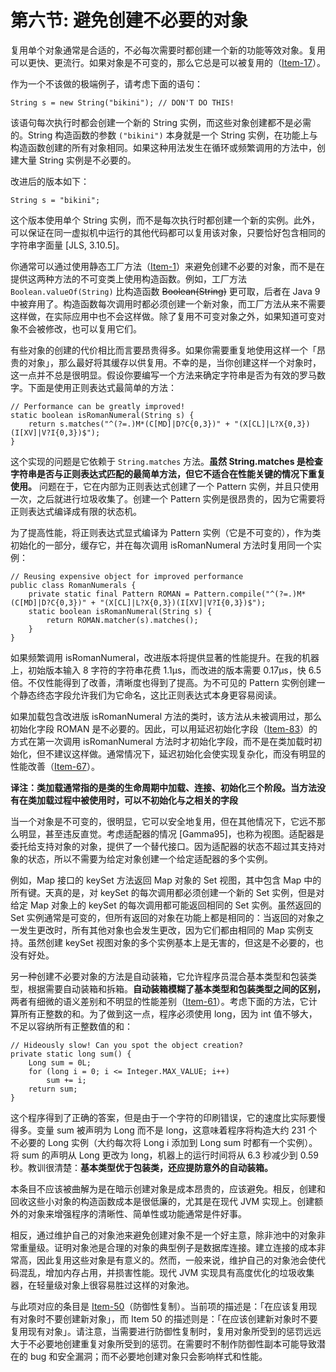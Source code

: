 # 第六节: 避免创建不必要的对象

复用单个对象通常是合适的，不必每次需要时都创建一个新的功能等效对象。复用可以更快、更流行。如果对象是不可变的，那么它总是可以被复用的（[Item-17](/Chapter-4/Chapter-4-Item-17-Minimize-mutability.md)）。

作为一个不该做的极端例子，请考虑下面的语句：

```
String s = new String("bikini"); // DON'T DO THIS!
```

该语句每次执行时都会创建一个新的 String 实例，而这些对象创建都不是必需的。String 构造函数的参数 `("bikini")` 本身就是一个 String 实例，在功能上与构造函数创建的所有对象相同。如果这种用法发生在循环或频繁调用的方法中，创建大量 String 实例是不必要的。

改进后的版本如下：

```
String s = "bikini";
```

这个版本使用单个 String 实例，而不是每次执行时都创建一个新的实例。此外，可以保证在同一虚拟机中运行的其他代码都可以复用该对象，只要恰好包含相同的字符串字面量 [JLS, 3.10.5]。

你通常可以通过使用静态工厂方法（[Item-1](/Chapter-2/Chapter-2-Item-1-Consider-static-factory-methods-instead-of-constructors.md)）来避免创建不必要的对象，而不是在提供这两种方法的不可变类上使用构造函数。例如，工厂方法 `Boolean.valueOf(String)` 比构造函数 ~~Boolean(String)~~ 更可取，后者在 Java 9 中被弃用了。构造函数每次调用时都必须创建一个新对象，而工厂方法从来不需要这样做，在实际应用中也不会这样做。除了复用不可变对象之外，如果知道可变对象不会被修改，也可以复用它们。

有些对象的创建的代价相比而言要昂贵得多。如果你需要重复地使用这样一个「昂贵的对象」，那么最好将其缓存以供复用。不幸的是，当你创建这样一个对象时，这一点并不总是很明显。假设你要编写一个方法来确定字符串是否为有效的罗马数字。下面是使用正则表达式最简单的方法：

```
// Performance can be greatly improved!
static boolean isRomanNumeral(String s) {
    return s.matches("^(?=.)M*(C[MD]|D?C{0,3})" + "(X[CL]|L?X{0,3})(I[XV]|V?I{0,3})$");
}
```


这个实现的问题是它依赖于 `String.matches` 方法。**虽然 String.matches 是检查字符串是否与正则表达式匹配的最简单方法，但它不适合在性能关键的情况下重复使用。** 问题在于，它在内部为正则表达式创建了一个 Pattern 实例，并且只使用一次，之后就进行垃圾收集了。创建一个 Pattern 实例是很昂贵的，因为它需要将正则表达式编译成有限的状态机。

为了提高性能，将正则表达式显式编译为 Pattern 实例（它是不可变的），作为类初始化的一部分，缓存它，并在每次调用 isRomanNumeral 方法时复用同一个实例：

```
// Reusing expensive object for improved performance
public class RomanNumerals {
    private static final Pattern ROMAN = Pattern.compile("^(?=.)M*(C[MD]|D?C{0,3})" + "(X[CL]|L?X{0,3})(I[XV]|V?I{0,3})$");
    static boolean isRomanNumeral(String s) {
        return ROMAN.matcher(s).matches();
    }
}
```

如果频繁调用 isRomanNumeral，改进版本将提供显著的性能提升。在我的机器上，初始版本输入 8 字符的字符串花费 1.1μs，而改进的版本需要 0.17μs，快 6.5 倍。不仅性能得到了改善，清晰度也得到了提高。为不可见的 Pattern 实例创建一个静态终态字段允许我们为它命名，这比正则表达式本身更容易阅读。

如果加载包含改进版 isRomanNumeral 方法的类时，该方法从未被调用过，那么初始化字段 ROMAN 是不必要的。因此，可以用延迟初始化字段（[Item-83](/Chapter-11/Chapter-11-Item-83-Use-lazy-initialization-judiciously.md)）的方式在第一次调用 isRomanNumeral 方法时才初始化字段，而不是在类加载时初始化，但不建议这样做。通常情况下，延迟初始化会使实现复杂化，而没有明显的性能改善（[Item-67](/Chapter-9/Chapter-9-Item-67-Optimize-judiciously.md)）。

**译注：类加载通常指的是类的生命周期中加载、连接、初始化三个阶段。当方法没有在类加载过程中被使用时，可以不初始化与之相关的字段**

当一个对象是不可变的，很明显，它可以安全地复用，但在其他情况下，它远不那么明显，甚至违反直觉。考虑适配器的情况 [Gamma95]，也称为视图。适配器是委托给支持对象的对象，提供了一个替代接口。因为适配器的状态不超过其支持对象的状态，所以不需要为给定对象创建一个给定适配器的多个实例。

例如，Map 接口的 keySet 方法返回 Map 对象的 Set 视图，其中包含 Map 中的所有键。天真的是，对 keySet 的每次调用都必须创建一个新的 Set 实例，但是对给定 Map 对象上的 keySet 的每次调用都可能返回相同的 Set 实例。虽然返回的 Set 实例通常是可变的，但所有返回的对象在功能上都是相同的：当返回的对象之一发生更改时，所有其他对象也会发生更改，因为它们都由相同的 Map 实例支持。虽然创建 keySet 视图对象的多个实例基本上是无害的，但这是不必要的，也没有好处。


另一种创建不必要对象的方法是自动装箱，它允许程序员混合基本类型和包装类型，根据需要自动装箱和拆箱。**自动装箱模糊了基本类型和包装类型之间的区别，** 两者有细微的语义差别和不明显的性能差别（[Item-61](/Chapter-9/Chapter-9-Item-61-Prefer-primitive-types-to-boxed-primitives.md)）。考虑下面的方法，它计算所有正整数的和。为了做到这一点，程序必须使用 long，因为 int 值不够大，不足以容纳所有正整数值的和：

```
// Hideously slow! Can you spot the object creation?
private static long sum() {
    Long sum = 0L;
    for (long i = 0; i <= Integer.MAX_VALUE; i++)
        sum += i;
    return sum;
}
```

这个程序得到了正确的答案，但是由于一个字符的印刷错误，它的速度比实际要慢得多。变量 sum 被声明为 Long 而不是 long，这意味着程序将构造大约 231 个不必要的 Long 实例（大约每次将 Long i 添加到 Long sum 时都有一个实例）。将 sum 的声明从 Long 更改为 long，机器上的运行时间将从 6.3 秒减少到 0.59 秒。教训很清楚：**基本类型优于包装类，还应提防意外的自动装箱。**

本条目不应该被曲解为是在暗示创建对象是成本昂贵的，应该避免。相反，创建和回收这些小对象的构造函数成本是很低廉的，尤其是在现代 JVM 实现上。创建额外的对象来增强程序的清晰性、简单性或功能通常是件好事。

相反，通过维护自己的对象池来避免创建对象不是一个好主意，除非池中的对象非常重量级。证明对象池是合理的对象的典型例子是数据库连接。建立连接的成本非常高，因此复用这些对象是有意义的。然而，一般来说，维护自己的对象池会使代码混乱，增加内存占用，并损害性能。现代 JVM 实现具有高度优化的垃圾收集器，在轻量级对象上很容易胜过这样的对象池。

与此项对应的条目是 [Item-50](/Chapter-8/Chapter-8-Item-50-Make-defensive-copies-when-needed.md)（防御性复制）。当前项的描述是：「在应该复用现有对象时不要创建新对象」，而 Item 50 的描述则是：「在应该创建新对象时不要复用现有对象」。请注意，当需要进行防御性复制时，复用对象所受到的惩罚远远大于不必要地创建重复对象所受到的惩罚。在需要时不制作防御性副本可能导致潜在的 bug 和安全漏洞；而不必要地创建对象只会影响样式和性能。
